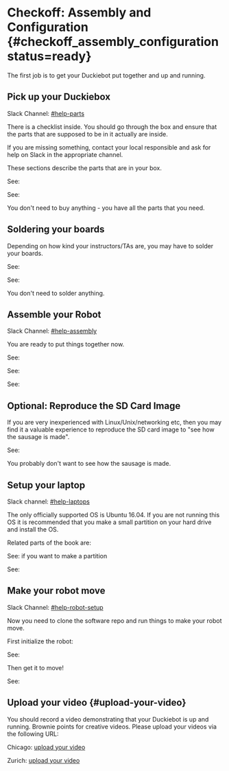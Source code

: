 # Checkoff: Assembly and Configuration {#checkoff_assembly_configuration status=ready}


The first job is to get your Duckiebot put together and up and running.

<!-- Comment: @liam: We should make sure that these tasks are 1-to-1 with the task list in the checkoff spreadsheet, and remind them what to do.
-->

## Pick up your Duckiebox

Slack Channel: [#help-parts](https://duckietown.slack.com/archives/C6ZFZ7N2E)

There is a checklist inside. You should go through the box and ensure that the parts that are supposed to be in it actually are inside.

If you are missing something, contact your local responsible and ask for help on Slack in the appropriate channel.

These sections describe the parts that are in your box.

See: [](#acquiring-parts-c0)

See: [](#acquiring-parts-c1)


<div class="only-zurich" markdown="1">
You don't need to buy anything - you have all the parts that you need.
</div>

## Soldering your boards

Depending on how kind your instructors/TAs are, you may have to solder your boards.

See: [](#soldering-boards-c0)

See: [](#soldering-boards-c1)

<div class="only-zurich" markdown="1">
You don't need to solder anything.
</div>

## Assemble your Robot

Slack Channel: [#help-assembly](https://duckietown.slack.com/archives/C70CQQFHC)

You are ready to put things together now.

See: [](#assembling-duckiebot-c0)

See: [](#bumper-assembly)

See: [](#assembling-duckiebot-c1)


## Optional: Reproduce the SD Card Image

If you are very inexperienced with Linux/Unix/networking etc, then you may find it a valuable experience to reproduce the SD card image to "see how the sausage is made".

See: [](#duckiebot-ubuntu-image)

<div class="only-zurich" markdown="1">
You probably don't want to see how the sausage is made.
</div>


## Setup your laptop

Slack channel: [#help-laptops](https://duckietown.slack.com/archives/C6YS8UPRN)

The only officially supported OS is Ubuntu 16.04. If you are not running this OS it is recommended that you make a small partition on your hard drive and install the OS.

Related parts of the book are:

See: [](#how-to-partition) if you want to make a partition

See: [](#setup-laptop)


## Make your robot move

Slack Channel: [#help-robot-setup](https://duckietown.slack.com/archives/C6ZG100EN)

Now you need to clone the software repo and run things to make your robot move.

First initialize the robot:

See: [](#setup-duckiebot)

Then get it to move!

See: [](#rc-control)



## Upload your video {#upload-your-video}

You should record a video demonstrating that your Duckiebot is up and running. Brownie points for creative videos. Please upload your videos via the following URL:


<div class='only-chicago' markdown='1'>

Chicago: [upload your video](https://www.dropbox.com/request/3GxK1kjxUmZKl23x6nEY)

</div>


<div class='only-zurich' markdown='1'>

Zurich: [upload your video](https://www.dropbox.com/request/6St0yCcVJoNPLUHR4fbS)

</div>
